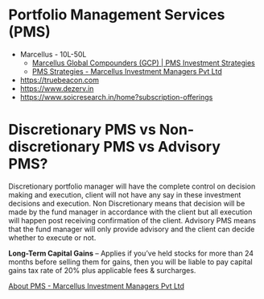 # Portfolio Management Services (PMS)

- Marcellus - 10L-50L
   	- [Marcellus Global Compounders (GCP) | PMS Investment Strategies](https://marcellus.in/portfolio-management-services/global-compounders/)
   	- [PMS Strategies - Marcellus Investment Managers Pvt Ltd](https://marcellus.helpscoutdocs.com/category/5-consistent-compounders-portfolio)
- https://truebeacon.com
- https://www.dezerv.in
- https://www.soicresearch.in/home?subscription-offerings

# Discretionary PMS vs Non-discretionary PMS vs Advisory PMS?

Discretionary portfolio manager will have the complete control on decision making and execution, client will not have any say in these investment decisions and execution. Non Discretionary means that decision will be made by the fund manager in accordance with the client but all execution will happen post receiving confirmation of the client. Advisory PMS means that the fund manager will only provide advisory and the client can decide whether to execute or not.

**Long-Term Capital Gains** – Applies if you’ve held stocks for more than 24 months before selling them for gains, then you will be liable to pay capital gains tax rate of 20% plus applicable fees & surcharges.

[About PMS - Marcellus Investment Managers Pvt Ltd](https://marcellus.helpscoutdocs.com/category/11-what-is-a-pms)

